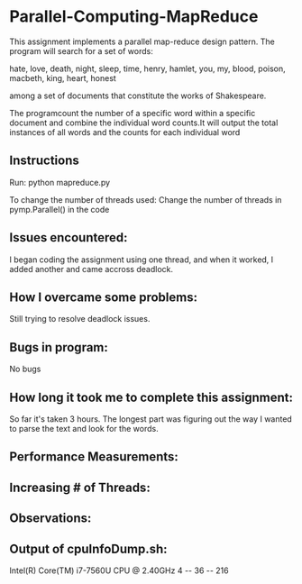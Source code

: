 # Parallel-Computing-MapReduce
This assignment implements a parallel map-reduce design pattern. The program will search for a set of words:

hate, love, death, night, sleep, time, henry, hamlet, you, my, blood, poison, macbeth, king, heart, honest

among a set of documents that constitute the works of Shakespeare. 

The programcount the number of a specific word within a specific document and combine the individual word counts.It will output the total instances of all words and the counts for each individual word

## Instructions
Run:
python mapreduce.py 

To change the number of threads used:
Change the number of threads in pymp.Parallel() in the code

## Issues encountered:
I began coding the assignment using one thread, and when it worked, I added another and came accross deadlock.

## How I overcame some problems:
Still trying to resolve deadlock issues.

## Bugs in program:
No bugs

## How long it took me to complete this assignment:
So far it's taken 3 hours. The longest part was figuring out the way I wanted to parse the text and look for the words.

## Performance Measurements:


## Increasing # of Threads:


## Observations:


## Output of cpuInfoDump.sh:
Intel(R) Core(TM) i7-7560U CPU @ 2.40GHz 4 -- 36 -- 216
